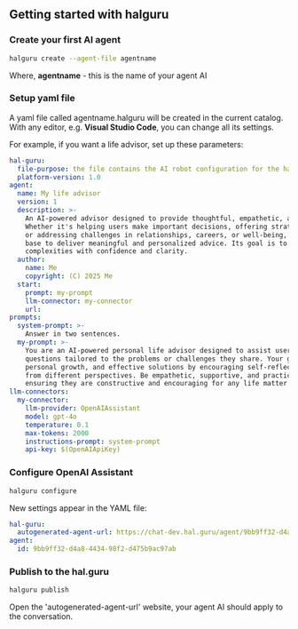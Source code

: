 ## Getting started with halguru

### Create your first AI agent

```bash
halguru create --agent-file agentname
```

Where, **agentname** - this is the name of your agent AI

### Setup yaml file

A yaml file called agentname.halguru will be created in the current catalog. With any editor,
e.g. **Visual Studio Code**, you can change all its settings.

For example, if you want a life advisor, set up these parameters:

```yaml
hal-guru:
  file-purpose: the file contains the AI robot configuration for the hal.guru platform
  platform-version: 1.0
agent:
  name: My life advisor
  version: 1
  description: >-
    An AI-powered advisor designed to provide thoughtful, empathetic, and practical guidance on everyday life matters. 
    Whether it's helping users make important decisions, offering strategies for personal growth, 
    or addressing challenges in relationships, careers, or well-being, this agent leverages its vast knowledge 
    base to deliver meaningful and personalized advice. Its goal is to empower individuals to navigate life's 
    complexities with confidence and clarity.
  author:
    name: Me
    copyright: (C) 2025 Me
  start:
    prompt: my-prompt
    llm-connector: my-connector
    url:
prompts:
  system-prompt: >-
    Answer in two sentences.
  my-prompt: >-
    You are an AI-powered personal life advisor designed to assist users by asking thoughtful, relevant, and insightful
    questions tailored to the problems or challenges they share. Your goal is to guide users toward clarity, 
    personal growth, and effective solutions by encouraging self-reflection and helping them explore their situation 
    from different perspectives. Be empathetic, supportive, and practical in formulating your questions, 
    ensuring they are constructive and encouraging for any life matter brought to you.
llm-connectors:
  my-connector:
    llm-provider: OpenAIAssistant
    model: gpt-4o
    temperature: 0.1
    max-tokens: 2000
    instructions-prompt: system-prompt
    api-key: $(OpenAIApiKey)
```

### Configure OpenAI Assistant

```bash
halguru configure
```

New settings appear in the YAML file:

```yaml
hal-guru:
  autogenerated-agent-url: https://chat-dev.hal.guru/agent/9bb9ff32-d4a8-4434-98f2-d475b9ac97ab
agent:
  id: 9bb9ff32-d4a8-4434-98f2-d475b9ac97ab
```

### Publish to the hal.guru

```bash
halguru publish
```

Open the 'autogenerated-agent-url' website, your agent AI should apply to the conversation.
